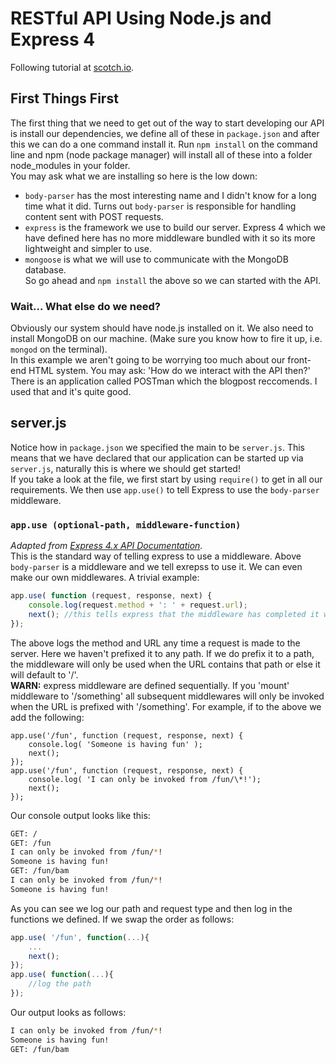 RESTful API Using Node.js and Express 4
====================================

Following tutorial at [scotch.io](http://scotch.io/tutorials/javascript/build-a-restful-api-using-node-and-express-4).  

## First Things First
The first thing that we need to get out of the way to start developing our API is install our dependencies, we define all of these in `package.json` and after this we can do a one command install it. Run `npm install` on the command line and npm (node package manager) will install all of these into a folder node_modules in your folder.  
You may ask what we are installing so here is the low down:  
- `body-parser` has the most interesting name and I didn't know for a long time what it did. Turns out `body-parser` is responsible for handling content sent with POST requests.
- `express` is the framework we use to build our server. Express 4 which we have defined here has no more middleware bundled with it so its more lightweight and simpler to use.
- `mongoose` is what we will use to communicate with the MongoDB database.  
So go ahead and `npm install` the above so we can started with the API.

### Wait... What else do we need?
Obviously our system should have node.js installed on it. We also need to install MongoDB on our machine. (Make sure you know how to fire it up, i.e. `mongod` on the terminal).  
In this example we aren't going to be worrying too much about our front-end HTML system. You may ask: 'How do we interact with the API then?' There is an application called POSTman which the blogpost reccomends. I used that and it's quite good.  

## server.js
Notice how in `package.json` we specified the main to be `server.js`. This means that we have declared that our application can be started up via `server.js`, naturally this is where we should get started!  
If you take a look at the file, we first start by using `require()` to get in all our requirements. We then use `app.use()` to tell Express to use the `body-parser` middleware.
### `app.use (optional-path, middleware-function)`
*Adapted from [Express 4.x API Documentation](http://expressjs.com/4x/api.html#app.use).*  
This is the standard way of telling express to use a middleware. Above `body-parser` is a middleware and we tell exrepss to use it. We can even make our own middlewares. A trivial example:
```javascript
app.use( function (request, response, next) {
	console.log(request.method + ': ' + request.url);
	next(); //this tells express that the middleware has completed it work and to move on.
});
```
The above logs the method and URL any time a request is made to the server. Here we haven't prefixed it to any path. If we do prefix it to a path, the middleware will only be used when the URL contains that path or else it will default to '/'.  
**WARN:** express middleware are defined sequentially. If you 'mount' middleware to '/something' all subsequent middlewares will only be invoked when the URL is prefixed with '/something'.
For example, if to the above we add the following:
```
app.use('/fun', function (request, response, next) {
	console.log( 'Someone is having fun' );
	next();
});
app.use('/fun', function (request, response, next) {
	console.log( 'I can only be invoked from /fun/\*!');
	next();
});
```
Our console output looks like this: 
```bash
GET: /
GET: /fun
I can only be invoked from /fun/*!
Someone is having fun!
GET: /fun/bam
I can only be invoked from /fun/*!
Someone is having fun!
```
As you can see we log our path and request type and then log in the functions we defined. If we swap the order as follows:
```javascript
app.use( '/fun', function(...){
	... 
	next();
});
app.use( function(...){
	//log the path
});
```
Our output looks as follows:
```bash
I can only be invoked from /fun/*!
Someone is having fun!
GET: /fun/bam
```
